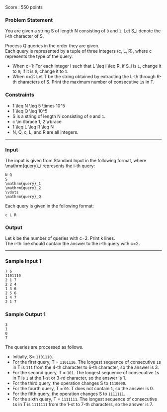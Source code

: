 Score : 550 points

### Problem Statement

You are given a string S of length N consisting of `0` and `1`. Let S\_i denote the i-th character of S.

Process Q queries in the order they are given.  
Each query is represented by a tuple of three integers (c, L, R), where c represents the type of the query.

* When c=1: For each integer i such that L \leq i \leq R, if S\_i is `1`, change it to `0`; if it is `0`, change it to `1`.
* When c=2: Let T be the string obtained by extracting the L-th through R-th characters of S. Print the maximum number of consecutive `1`s in T.

### Constraints

* 1 \leq N \leq 5 \times 10^5
* 1 \leq Q \leq 10^5
* S is a string of length N consisting of `0` and `1`.
* c \in \lbrace 1, 2 \rbrace
* 1 \leq L \leq R \leq N
* N, Q, c, L, and R are all integers.

---

### Input

The input is given from Standard Input in the following format, where \mathrm{query}\_i represents the i-th query:

```
N Q
S
\mathrm{query}_1
\mathrm{query}_2
\vdots
\mathrm{query}_Q
```

Each query is given in the following format:

```
c L R
```

### Output

Let k be the number of queries with c=2. Print k lines.  
The i-th line should contain the answer to the i-th query with c=2.

---

### Sample Input 1

```
7 6
1101110
2 1 7
2 2 4
1 3 6
2 5 6
1 4 7
2 1 7
```

### Sample Output 1

```
3
1
0
7
```

The queries are processed as follows.

* Initially, S= `1101110`.
* For the first query, T = `1101110`. The longest sequence of consecutive `1`s in T is `111` from the 4-th character to 6-th character, so the answer is 3.
* For the second query, T = `101`. The longest sequence of consecutive `1`s in T is `1` at the 1-st or 3-rd character, so the answer is 1.
* For the third query, the operation changes S to `1110000`.
* For the fourth query, T = `00`. T does not contain `1`, so the answer is 0.
* For the fifth query, the operation changes S to `1111111`.
* For the sixth query, T = `1111111`. The longest sequence of consecutive `1`s in T is `1111111` from the 1-st to 7-th characters, so the answer is 7.